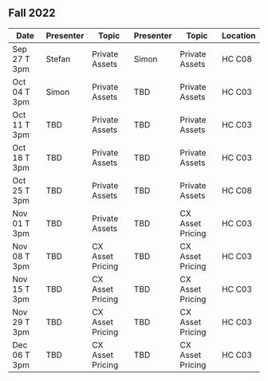 ## Fall 2022

| Date             | Presenter    | Topic            | Presenter         | Topic                   | Location |
|------------------|------------- |------------------| ------------------|-------------------------| ---------|
| Sep 27 T 3pm     | Stefan       | Private Assets   | Simon             | Private Assets          | HC C08   |
| Oct 04 T 3pm     | Simon        | Private Assets   | TBD               | Private Assets          | HC C03   |
| Oct 11 T 3pm     | TBD          | Private Assets   | TBD               | Private Assets          | HC C03   |
| Oct 18 T 3pm     | TBD          | Private Assets   | TBD               | Private Assets          | HC C03   |
| Oct 25 T 3pm     | TBD          | Private Assets   | TBD               | Private Assets          | HC C08   |
| Nov 01 T 3pm     | TBD          | Private Assets   | TBD               | CX Asset Pricing        | HC C03   |
| Nov 08 T 3pm     | TBD          | CX Asset Pricing | TBD               | CX Asset Pricing        | HC C03   |
| Nov 15 T 3pm     | TBD          | CX Asset Pricing | TBD               | CX Asset Pricing        | HC C03   |
| Nov 29 T 3pm     | TBD          | CX Asset Pricing | TBD               | CX Asset Pricing        | HC C03   |
| Dec 06 T 3pm     | TBD          | CX Asset Pricing | TBD               | CX Asset Pricing        | HC C03   |

